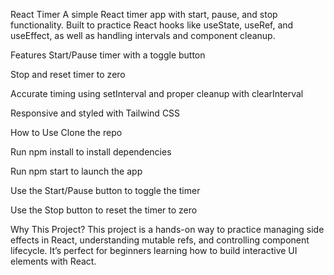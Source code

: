 React Timer
A simple React timer app with start, pause, and stop functionality. Built to practice React hooks like useState, useRef, and useEffect, as well as handling intervals and component cleanup.

Features
Start/Pause timer with a toggle button

Stop and reset timer to zero

Accurate timing using setInterval and proper cleanup with clearInterval

Responsive and styled with Tailwind CSS

How to Use
Clone the repo

Run npm install to install dependencies

Run npm start to launch the app

Use the Start/Pause button to toggle the timer

Use the Stop button to reset the timer to zero

Why This Project?
This project is a hands-on way to practice managing side effects in React, understanding mutable refs, and controlling component lifecycle. It’s perfect for beginners learning how to build interactive UI elements with React.

